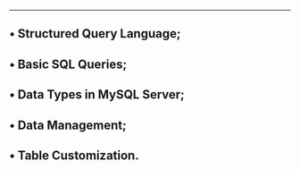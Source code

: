 -----------------------------------------------------------
• Structured Query Language;
-----------------------------------------
• Basic SQL Queries;
-----------------------------------------------------------
• Data Types in MySQL Server;
-----------------------------------------------------------
• Data Management;
-----------------------------------------------------------
• Table Customization.
-----------------------------------------------------------
